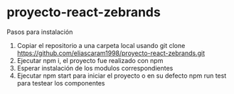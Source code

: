 # proyecto-react-zebrands
Pasos para instalación 
1) Copiar el repositorio a una carpeta local usando git clone https://github.com/eliascaram1998/proyecto-react-zebrands.git
2) Ejecutar npm i, el proyecto fue realizado con npm
3) Esperar instalación de los modulos correspondientes
4) Ejecutar npm start para iniciar el proyecto o en su defecto npm run test para testear los componentes
